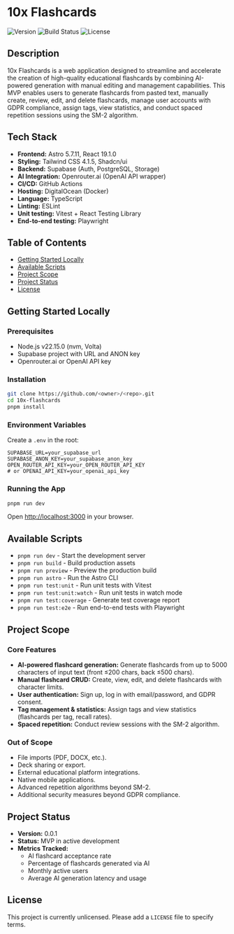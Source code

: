 # 10x Flashcards

![Version](https://img.shields.io/badge/version-0.0.1-blue)
![Build Status](https://github.com/<owner>/<repo>/actions/workflows/ci.yml/badge.svg)
![License](https://img.shields.io/badge/license-unlicensed-lightgrey)

## Description

10x Flashcards is a web application designed to streamline and accelerate the creation of high-quality educational flashcards by combining AI-powered generation with manual editing and management capabilities. This MVP enables users to generate flashcards from pasted text, manually create, review, edit, and delete flashcards, manage user accounts with GDPR compliance, assign tags, view statistics, and conduct spaced repetition sessions using the SM-2 algorithm.

## Tech Stack

- **Frontend:** Astro 5.7.11, React 19.1.0
- **Styling:** Tailwind CSS 4.1.5, Shadcn/ui
- **Backend:** Supabase (Auth, PostgreSQL, Storage)
- **AI Integration:** Openrouter.ai (OpenAI API wrapper)
- **CI/CD:** GitHub Actions
- **Hosting:** DigitalOcean (Docker)
- **Language:** TypeScript
- **Linting:** ESLint
- **Unit testing:** Vitest + React Testing Library
- **End-to-end testing:** Playwright

## Table of Contents

- [Getting Started Locally](#getting-started-locally)
- [Available Scripts](#available-scripts)
- [Project Scope](#project-scope)
- [Project Status](#project-status)
- [License](#license)

## Getting Started Locally

### Prerequisites

- Node.js v22.15.0 (nvm, Volta)
- Supabase project with URL and ANON key
- Openrouter.ai or OpenAI API key

### Installation

```bash
git clone https://github.com/<owner>/<repo>.git
cd 10x-flashcards
pnpm install
```

### Environment Variables

Create a `.env` in the root:

```
SUPABASE_URL=your_supabase_url
SUPABASE_ANON_KEY=your_supabase_anon_key
OPEN_ROUTER_API_KEY=your_OPEN_ROUTER_API_KEY
# or OPENAI_API_KEY=your_openai_api_key
```

### Running the App

```bash
pnpm run dev
```

Open [http://localhost:3000](http://localhost:3000) in your browser.

## Available Scripts

- `pnpm run dev` - Start the development server
- `pnpm run build` - Build production assets
- `pnpm run preview` - Preview the production build
- `pnpm run astro` - Run the Astro CLI
- `pnpm run test:unit` - Run unit tests with Vitest
- `pnpm run test:unit:watch` - Run unit tests in watch mode
- `pnpm run test:coverage` - Generate test coverage report
- `pnpm run test:e2e` - Run end-to-end tests with Playwright

## Project Scope

### Core Features

- **AI-powered flashcard generation:** Generate flashcards from up to 5000 characters of input text (front ≤200 chars, back ≤500 chars).
- **Manual flashcard CRUD:** Create, view, edit, and delete flashcards with character limits.
- **User authentication:** Sign up, log in with email/password, and GDPR consent.
- **Tag management & statistics:** Assign tags and view statistics (flashcards per tag, recall rates).
- **Spaced repetition:** Conduct review sessions with the SM-2 algorithm.

### Out of Scope

- File imports (PDF, DOCX, etc.).
- Deck sharing or export.
- External educational platform integrations.
- Native mobile applications.
- Advanced repetition algorithms beyond SM-2.
- Additional security measures beyond GDPR compliance.

## Project Status

- **Version:** 0.0.1
- **Status:** MVP in active development
- **Metrics Tracked:**
  - AI flashcard acceptance rate
  - Percentage of flashcards generated via AI
  - Monthly active users
  - Average AI generation latency and usage

## License

This project is currently unlicensed. Please add a `LICENSE` file to specify terms.
